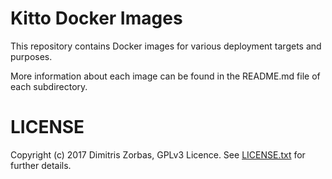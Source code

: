 # Kitto Docker Images

This repository contains Docker images for various deployment targets and purposes.

More information about each image can be found in the README.md file of each subdirectory.

# LICENSE

Copyright (c) 2017 Dimitris Zorbas, GPLv3 Licence.
See [LICENSE.txt](https://github.com/kittoframework/docker-images/blob/master/LICENSE) for further details.
